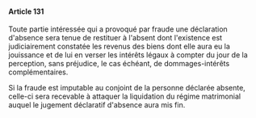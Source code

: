#### Article 131

Toute partie intéressée qui a provoqué par fraude une déclaration d'absence sera tenue de restituer à l'absent dont l'existence est judiciairement constatée les revenus des biens dont elle aura eu la jouissance et de lui en verser les intérêts légaux à compter du jour de la perception, sans préjudice, le cas échéant, de dommages-intérêts complémentaires.

Si la fraude est imputable au conjoint de la personne déclarée absente, celle-ci sera recevable à attaquer la liquidation du régime matrimonial auquel le jugement déclaratif d'absence aura mis fin.

